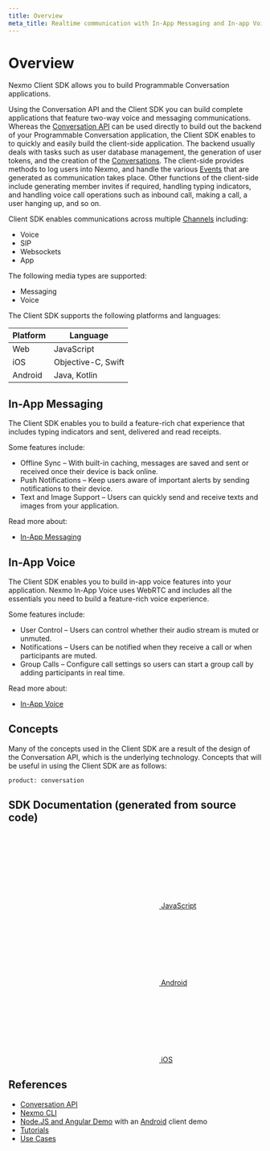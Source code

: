 ```yaml
---
title: Overview
meta_title: Realtime communication with In-App Messaging and In-app Voice
---
```


# Overview

Nexmo Client SDK allows you to build Programmable Conversation applications.

Using the Conversation API and the Client SDK you can build complete applications that feature two-way voice and messaging communications. Whereas the [Conversation API](/conversation/overview) can be used directly to build out the backend of your Programmable Conversation application, the Client SDK enables to to quickly and easily build the client-side application. The backend usually deals with tasks such as user database management, the generation of user tokens, and the creation of the [Conversations](/conversation/concepts/conversation). The client-side provides methods to log users into Nexmo, and handle the various [Events](/conversation/concepts/event) that are generated as communication takes place. Other functions of the client-side include generating member invites if required, handling typing indicators, and handling voice call operations such as inbound call, making a call, a user hanging up, and so on.

Client SDK enables communications across multiple [Channels](/conversation/concepts/channel) including:

* Voice
* SIP
* Websockets
* App

The following media types are supported:

* Messaging
* Voice

The Client SDK supports the following platforms and languages:

Platform | Language
----|----
Web | JavaScript
iOS | Objective-C, Swift
Android | Java, Kotlin

## In-App Messaging

The Client SDK enables you to build a feature-rich chat experience that includes typing indicators and sent, delivered and read receipts.

Some features include:

* Offline Sync – With built-in caching, messages are saved and sent or received once their device is back online.
* Push Notifications – Keep users aware of important alerts by sending notifications to their device.
* Text and Image Support – Users can quickly send and receive texts and images from your application.

Read more about:

* [In-App Messaging](/client-sdk/in-app-messaging/overview)

## In-App Voice

The Client SDK enables you to build in-app voice features into your application. Nexmo In-App Voice uses WebRTC and includes all the essentials you need to build a feature-rich voice experience.

Some features include:

* User Control – Users can control whether their audio stream is muted or unmuted.
* Notifications  – Users can be notified when they receive a call or when participants are muted.
* Group Calls – Configure call settings so users can start a group call by adding participants in real time.

Read more about:

* [In-App Voice](/client-sdk/in-app-voice/overview)

## Concepts

Many of the concepts used in the Client SDK are a result of the design of the Conversation API, which is the underlying technology. Concepts that will be useful in using the Client SDK are as follows:

```concept_list
product: conversation
```

## SDK Documentation (generated from source code)

<div class="Vlt-grid">
  <div class="Vlt-col Vlt-col--center">
    <a href="/sdk/client-sdk/javascript/" class="Vlt-btn Vlt-btn--tertiary Vlt-btn--large">
      <svg class="Vlt-yellow"><use xlink:href="/symbol/volta-icons.svg#Vlt-icon-js"></use></svg>
      JavaScript
    </a>
  </div>
  <div class="Vlt-col Vlt-col--center">
    <a href="/sdk/client-sdk/android/" class="Vlt-btn Vlt-btn--tertiary Vlt-btn--large">
      <svg class="Vlt-green-light"><use xlink:href="/symbol/volta-icons.svg#Vlt-icon-android"></use></svg>
      Android
    </a>
  </div>
  <div class="Vlt-col Vlt-col--center">
    <a href="/sdk/client-sdk/ios/" class="Vlt-btn Vlt-btn--tertiary Vlt-btn--large">
      <svg><use xlink:href="/symbol/volta-icons.svg#Vlt-icon-apple"></use></svg>
      iOS
    </a>
  </div>
</div>

## References

* [Conversation API](/conversation/overview)
* [Nexmo CLI](https://github.com/nexmo/nexmo-cli/tree/beta)
* [Node.JS and Angular Demo](https://github.com/Nexmo/stitch-demo) with an [Android](https://github.com/Nexmo/stitch-demo-android) client demo
* [Tutorials](/client-sdk/tutorials)
* [Use Cases](/client-sdk/use-cases)
